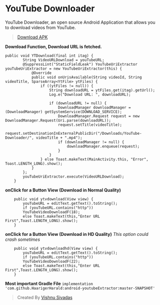 # YouTube Downloader
YouTube Downloader, an open source Android Application that allows you to download videos from YouTube.

> [Download APK](https://www.codeseasy.com/download/youtube-downloader/)

**Download Function, Download URL is fetched.**

``` 
public void YTDownload(final int itag) {
        String VideoURLDownload = youTubeURL;
        @SuppressLint("StaticFieldLeak") YouTubeUriExtractor youTubeUriExtractor = new YouTubeUriExtractor(this) {
            @Override
            public void onUrisAvailable(String videoId, String videoTitle, SparseArray<YtFile> ytFiles) {
                if ((ytFiles != null)) {
                    String downloadURL = ytFiles.get(itag).getUrl();
                    Log.e("Download URL: ", downloadURL);

                    if (downloadURL != null) {
                        DownloadManager downloadManager = (DownloadManager) getSystemService(DOWNLOAD_SERVICE);
                        DownloadManager.Request request = new DownloadManager.Request(Uri.parse(downloadURL));
                        request.setTitle(videoTitle);
                        request.setDestinationInExternalPublicDir("/Downloads/YouTube-Downloader/", videoTitle + ".mp4");
                        if (downloadManager != null) {
                            downloadManager.enqueue(request);
                        }
                    }
                } else Toast.makeText(MainActivity.this, "Error", Toast.LENGTH_LONG).show();
            }
        };
        youTubeUriExtractor.execute(VideoURLDownload);
    }
```

**onClick for a Button View (Download in Normal Quality)**

```
    public void ytvdownload(View view) {
        youTubeURL = editText.getText().toString();
        if (youTubeURL.contains("http"))
        YouTubeVideoDownloadF(18);
        else Toast.makeText(this,"Enter URL First",Toast.LENGTH_LONG).show();
    }
```

**onClick for a Button View (Download in HD Quality)**
_This option could crash sometimes_
```
    public void ytvdownloadhd(View view) {
        youTubeURL = editText.getText().toString();
        if (youTubeURL.contains("http"))
        YouTubeVideoDownloadF(22);
        else Toast.makeText(this,"Enter URL First",Toast.LENGTH_LONG).show();
    }
```

**Most important Gradle File**
`
implementation 'com.github.HaarigerHarald:android-youtubeExtractor:master-SNAPSHOT'
`

>Created By [Vishnu Sivadas](https://www.vishnusivadas.com)
